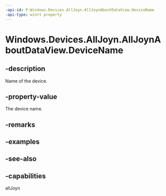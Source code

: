 ```yaml
---
-api-id: P:Windows.Devices.AllJoyn.AllJoynAboutDataView.DeviceName
-api-type: winrt property
---
```


<!-- Property syntax
public string DeviceName { get; }
-->

# Windows.Devices.AllJoyn.AllJoynAboutDataView.DeviceName

## -description
Name of the device.

## -property-value
The device name.

## -remarks

## -examples

## -see-also


## -capabilities
allJoyn
